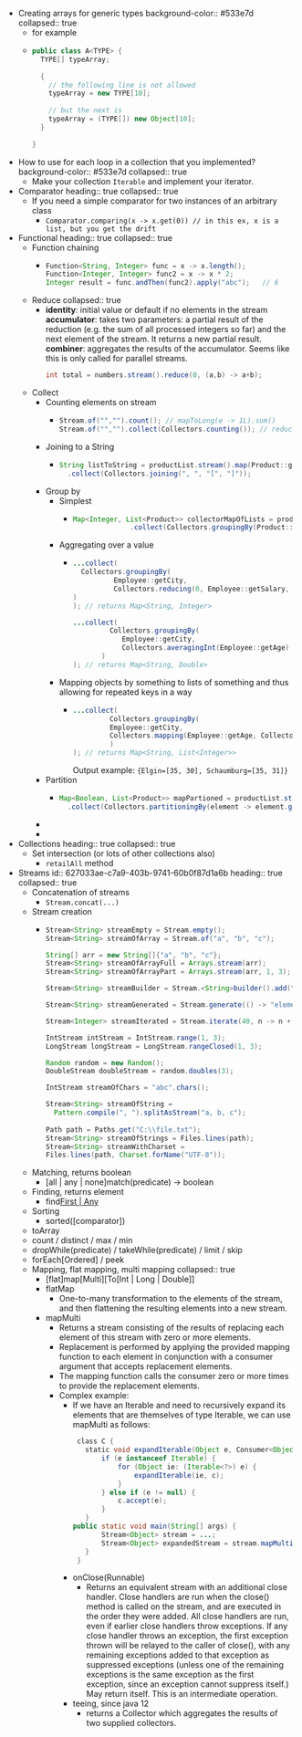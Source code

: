 - Creating arrays for generic types
  background-color:: #533e7d
  collapsed:: true
	- for example
	- ```java
	  public class A<TYPE> {
	    TYPE[] typeArray;
	    
	    {
	      // the following line is not allowed
	      typeArray = new TYPE[10];
	      
	      // but the next is
	      typeArray = (TYPE[]) new Object[10];
	    }
	    
	  }
	  ```
- How to use for each loop in a collection that you implemented?
  background-color:: #533e7d
  collapsed:: true
	- Make your collection `Iterable` and implement your iterator.
- Comparator
  heading:: true
  collapsed:: true
	- If you need a simple comparator for two instances of an arbitrary class
		- `Comparator.comparing(x -> x.get(0)) // in this ex, x is a list, but you get the drift`
- Functional
  heading:: true
  collapsed:: true
	- Function chaining
		- ```java
		  Function<String, Integer> func = x -> x.length();
		  Function<Integer, Integer> func2 = x -> x * 2;
		  Integer result = func.andThen(func2).apply("abc");   // 6
		  ```
	- Reduce
	  collapsed:: true
		- **identity**: initial value or default if no elements in the stream
		  **accumulator**: takes two parameters: a partial result of the reduction (e.g. the sum of all processed integers so far) and the next element of the stream. It returns a new partial result.
		  **combiner**: aggregates the results of the accumulator. Seems like this is only called for parallel streams.
		  ```java
		  int total = numbers.stream().reduce(0, (a,b) -> a+b);
		  ```
	- Collect
		- Counting elements on stream
			- ```java
			  Stream.of("","").count(); // mapToLong(e -> 1L).sum()
			  Stream.of("","").collect(Collectors.counting()); // reducing(0L, e -> 1L, Long::sum)
			  ```
		- Joining to a String
			- ```java
			  String listToString = productList.stream().map(Product::getName)
			    .collect(Collectors.joining(", ", "[", "]"));
			  ```
		- Group by
			- Simplest
				- ```java
				  Map<Integer, List<Product>> collectorMapOfLists = productList.stream()
				    			.collect(Collectors.groupingBy(Product::getPrice));
				  ```
			- Aggregating over a value
				- ```java
				  ...collect(
				    Collectors.groupingBy(
				            Employee::getCity, 
				            Collectors.reducing(0, Employee::getSalary, Integer::sum)
				  )
				  ); // returns Map<String, Integer>
				  
				  ...collect(
				           Collectors.groupingBy(
				  			  Employee::getCity,
				  			  Collectors.averagingInt(Employee::getAge) // summingInt, etc.
				  		 )
				  ); // returns Map<String, Double>
				  ```
			- Mapping objects by something to lists of something and thus allowing for repeated keys in a way
				- ```java
				  ...collect(
				           Collectors.groupingBy(
				  		   Employee::getCity,
				  		   Collectors.mapping(Employee::getAge, Collectors.toList())
				           )
				  ); // returns Map<String, List<Integer>>
				  ```
				  Output example: `{Elgin=[35, 30], Schaumburg=[35, 31]}`
		- Partition
			- ```java
			  Map<Boolean, List<Product>> mapPartioned = productList.stream()
			    .collect(Collectors.partitioningBy(element -> element.getPrice() > 15));
			  ```
		-
		-
- Collections
  heading:: true
  collapsed:: true
	- Set intersection (or lots of other collections also)
		- `retailAll` method
- Streams
  id:: 627033ae-c7a9-403b-9741-60b0f87d1a6b
  heading:: true
  collapsed:: true
	- Concatenation of streams
		- `Stream.concat(...)`
	- Stream creation
		- ```java
		  Stream<String> streamEmpty = Stream.empty();
		  Stream<String> streamOfArray = Stream.of("a", "b", "c");
		  
		  String[] arr = new String[]{"a", "b", "c"};
		  Stream<String> streamOfArrayFull = Arrays.stream(arr);
		  Stream<String> streamOfArrayPart = Arrays.stream(arr, 1, 3);
		  
		  Stream<String> streamBuilder = Stream.<String>builder().add("a").add("b").add("c").build();
		  
		  Stream<String> streamGenerated = Stream.generate(() -> "element").limit(10)
		  
		  Stream<Integer> streamIterated = Stream.iterate(40, n -> n + 2).limit(20);
		  
		  IntStream intStream = IntStream.range(1, 3);
		  LongStream longStream = LongStream.rangeClosed(1, 3);
		  
		  Random random = new Random();
		  DoubleStream doubleStream = random.doubles(3);
		  
		  IntStream streamOfChars = "abc".chars();
		  
		  Stream<String> streamOfString =
		    Pattern.compile(", ").splitAsStream("a, b, c");
		    
		  Path path = Paths.get("C:\\file.txt");
		  Stream<String> streamOfStrings = Files.lines(path);
		  Stream<String> streamWithCharset = 
		  Files.lines(path, Charset.forName("UTF-8"));
		  ```
	- Matching, returns boolean
		- [all | any | none]match(predicate) -> boolean
	- Finding, returns element
		- find[First | Any]()
	- Sorting
		- sorted([comparator])
	- toArray
	- count / distinct / max / min
	- dropWhile(predicate) / takeWhile(predicate) / limit / skip
	- forEach[Ordered] / peek
	- Mapping, flat mapping, multi mapping
	  collapsed:: true
		- [flat]map[Multi][To[Int | Long | Double]]
		- flatMap
			- One-to-many transformation to the elements of the stream, and then flattening the resulting elements into a new stream.
		- mapMulti
			- Returns a stream consisting of the results of replacing each element of this stream with zero or more elements.
			- Replacement is performed by applying the provided mapping function to each element in conjunction with a consumer argument that accepts replacement elements.
			- The mapping function calls the consumer zero or more times to provide the replacement elements.
			- Complex example:
				- If we have an Iterable<Object> and need to recursively expand its elements that are themselves of type Iterable, we can use mapMulti as follows:
				  ```java
				   class C {
				     static void expandIterable(Object e, Consumer<Object> c) {
				         if (e instanceof Iterable) {
				             for (Object ie: (Iterable<?>) e) {
				                 expandIterable(ie, c);
				             }
				         } else if (e != null) {
				             c.accept(e);
				         }
				     }
				  public static void main(String[] args) {
				         Stream<Object> stream = ...;
				         Stream<Object> expandedStream = stream.mapMulti(C::expandIterable);
				     }
				   }
				  ```
	- onClose(Runnable)
		- Returns an equivalent stream with an additional close handler.
		  Close handlers are run when the close() method is called on the stream, and are executed in the order they were added.
		  All close handlers are run, even if earlier close handlers throw exceptions.
		  If any close handler throws an exception, the first exception thrown will be relayed to the caller of close(), with any remaining exceptions added to that exception as suppressed exceptions (unless one of the remaining exceptions is the same exception as the first exception, since an exception cannot suppress itself.) May return itself.
		  This is an intermediate operation.
	- teeing, since java 12
		- returns a Collector which <span class="hl-neutral-01">aggregates the results</span> of two supplied collectors.